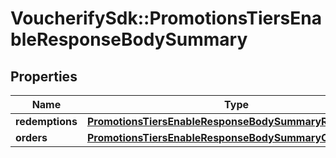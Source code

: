 # VoucherifySdk::PromotionsTiersEnableResponseBodySummary

## Properties

| Name | Type | Description | Notes |
| ---- | ---- | ----------- | ----- |
| **redemptions** | [**PromotionsTiersEnableResponseBodySummaryRedemptions**](PromotionsTiersEnableResponseBodySummaryRedemptions.md) |  | [optional] |
| **orders** | [**PromotionsTiersEnableResponseBodySummaryOrders**](PromotionsTiersEnableResponseBodySummaryOrders.md) |  | [optional] |


